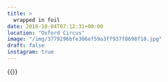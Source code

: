 ```yaml
---
title: >
  wrapped in foil
date: 2018-10-04T07:12:31+00:00
location: "Oxford Circus"
image: "/img/3779296bfe306ef59a3ff937f8698f10.jpg"
draft: false
instagram: true
---
```


{{<photo src="/img/3779296bfe306ef59a3ff937f8698f10.jpg">}}
